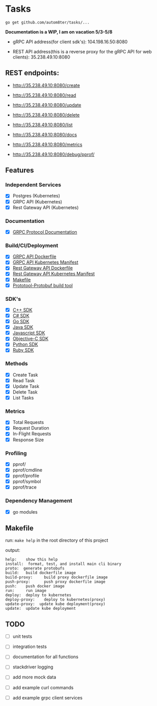 # Tasks

    go get github.com/autom8ter/tasks/...

**Documentation is a WIP, I am on vacation 5/3-5/8**

- gRPC API address(for client sdk's): 104.198.16.50:8080

- REST API address(this is a reverse proxy for the gRPC API for web clients): 35.238.49.10:8080

## REST endpoints:
- http://35.238.49.10:8080/create
- http://35.238.49.10:8080/read
- http://35.238.49.10:8080/update
- http://35.238.49.10:8080/delete
- http://35.238.49.10:8080/list

- http://35.238.49.10:8080/docs
- http://35.238.49.10:8080/metrics
- http://35.238.49.10:8080/debug/pprof/



## Features

### Independent Services
- [x] Postgres (Kubernetes)
- [x] GRPC API (Kubernetes)
- [x] Rest Gateway API (Kubernetes)

### Documentation
- [x] [GRPC Protocol Documentation]()

### Build/CI/Deployment

- [x] [GRPC API Dockerfile](https://github.com/autom8ter/tasks/blob/master/Dockerfile)
- [x] [GRPC API Kubernetes Manifest](https://github.com/autom8ter/tasks/blob/master/tasks.yaml)
- [x] [Rest Gateway API Dockerfile](https://github.com/autom8ter/tasks/blob/master/Dockerfile.proxy)
- [x] [Rest Gateway API Kubernetes Manifest](https://github.com/autom8ter/tasks/blob/master/tasksproxy.yaml)
- [x] [Makefile](https://github.com/autom8ter/tasks/blob/master/Makefile)
- [x] [Prototool-Protobuf build tool](https://github.com/autom8ter/tasks/blob/master/prototool.yaml)

### SDK's
- [x] [C++ SDK](https://github.com/autom8ter/tasks/tree/master/sdk/cpp/tasks)
- [x] [C# SDK](https://github.com/autom8ter/tasks/tree/master/sdk/csharp/tasks)
- [x] [Go SDK](https://github.com/autom8ter/tasks/tree/master/sdk/go/tasks)
- [x] [Java SDK](https://github.com/autom8ter/tasks/tree/master/sdk/java/tasks/tasks)
- [x] [Javascript SDK](https://github.com/autom8ter/tasks/tree/master/sdk/js/tasks)
- [x] [Objective-C SDK](https://github.com/autom8ter/tasks/tree/master/sdk/objc/tasks)
- [x] [Python SDK](https://github.com/autom8ter/tasks/tree/master/sdk/python/tasks)
- [x] [Ruby SDK](https://github.com/autom8ter/tasks/tree/master/sdk/ruby/tasks)

### Methods
- [x] Create Task   
- [x] Read Task    
- [x] Update Task  
- [x] Delete Task   
- [x] List Tasks   

### Metrics
 
- [x] Total Requests
- [x] Request Duration
- [x] In-Flight Requests
- [x] Response Size

### Profiling
- [x] pprof/
- [x] pprof/cmdline
- [x] pprof/profile
- [x] pprof/symbol
- [x] pprof/trace

### Dependency Management
- [x] go modules


## Makefile

run:  `make help` in the root directory of this project

output:

```text
help:    show this help
install:  format, test, and install main cli binary
proto:  generate protobufs
build:   build dockerfile image
build-proxy:     build proxy dockerfile image
push-proxy:      push proxy dockerfile image
push:    push docker image
run:     run image
deploy:  deploy to kubernetes
deploy-proxy:    deploy to kubernetes(proxy)
update-proxy:  update kube deployment(proxy)
update:  update kube deployment

```


## TODO
- [ ] unit tests
- [ ] integration tests
- [ ] documentation for all functions
- [ ] stackdriver logging
- [ ] add more mock data
- [ ] add example curl commands
- [ ] add example grpc client services

